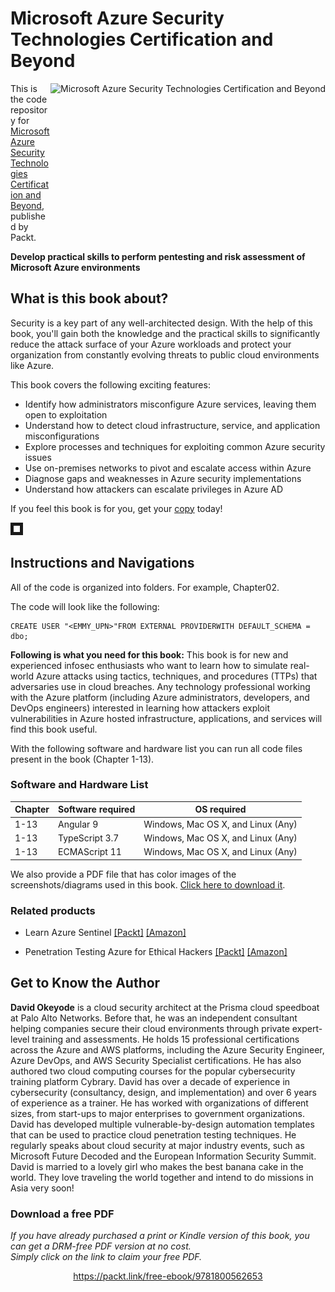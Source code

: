 


# Microsoft Azure Security Technologies Certification and Beyond

<a href="https://www.packtpub.com/product/microsoft-azure-security-technologies-certification-and-beyond/9781800562653?utm_source=github&utm_medium=repository&utm_campaign=9781800562653"><img src="https://static.packt-cdn.com/products/9781800562653/cover/smaller" alt="Microsoft Azure Security Technologies Certification and Beyond" height="256px" align="right"></a>

This is the code repository for [Microsoft Azure Security Technologies Certification and Beyond](https://www.packtpub.com/product/microsoft-azure-security-technologies-certification-and-beyond/9781800562653?utm_source=github&utm_medium=repository&utm_campaign=9781800562653), published by Packt.

**Develop practical skills to perform pentesting and risk assessment of Microsoft Azure environments**

## What is this book about?
Security is a key part of any well-architected design. With the help of this book, you'll gain both the knowledge and the practical skills to significantly reduce the attack surface of your Azure workloads and protect your organization from constantly evolving threats to public cloud environments like Azure. 

This book covers the following exciting features:
* Identify how administrators misconfigure Azure services, leaving them open to exploitation
* Understand how to detect cloud infrastructure, service, and application misconfigurations
* Explore processes and techniques for exploiting common Azure security issues
* Use on-premises networks to pivot and escalate access within Azure
* Diagnose gaps and weaknesses in Azure security implementations
* Understand how attackers can escalate privileges in Azure AD

If you feel this book is for you, get your [copy](https://www.amazon.com/dp/1800562659) today!

<a href="https://www.packtpub.com/?utm_source=github&utm_medium=banner&utm_campaign=GitHubBanner"><img src="https://raw.githubusercontent.com/PacktPublishing/GitHub/master/GitHub.png" 
alt="https://www.packtpub.com/" border="5" /></a>

## Instructions and Navigations
All of the code is organized into folders. For example, Chapter02.

The code will look like the following:
```
CREATE USER "<EMMY_UPN>"FROM EXTERNAL PROVIDERWITH DEFAULT_SCHEMA = dbo;
```

**Following is what you need for this book:**
This book is for new and experienced infosec enthusiasts who want to learn how to simulate real-world Azure attacks using tactics, techniques, and procedures (TTPs) that adversaries use in cloud breaches. Any technology professional working with the Azure platform (including Azure administrators, developers, and DevOps engineers) interested in learning how attackers exploit vulnerabilities in Azure hosted infrastructure, applications, and services will find this book useful.

With the following software and hardware list you can run all code files present in the book (Chapter 1-13).
### Software and Hardware List
| Chapter | Software required | OS required |
| -------- | ------------------------------------ | ----------------------------------- |
| 1-13 | Angular 9 | Windows, Mac OS X, and Linux (Any) |
| 1-13  | TypeScript 3.7 | Windows, Mac OS X, and Linux (Any) |
| 1-13 | ECMAScript 11 | Windows, Mac OS X, and Linux (Any) |


We also provide a PDF file that has color images of the screenshots/diagrams used in this book. [Click here to download it](http://www.packtpub.com/sites/default/files/downloads/9781800562653_ColorImages.pdf).

### Related products
* Learn Azure Sentinel [[Packt]](https://www.packtpub.com/product/learn-azure-sentinel/9781838980924?utm_source=github&utm_medium=repository&utm_campaign=9781838980924) [[Amazon]](https://www.amazon.com/dp/183898092X)

* Penetration Testing Azure for Ethical Hackers [[Packt]](https://www.packtpub.com/product/penetration-testing-azure-for-ethical-hackers/9781839212932?utm_source=github&utm_medium=repository&utm_campaign=9781839212932) [[Amazon]](https://www.amazon.com/dp/1839212934)


## Get to Know the Author
**David Okeyode**
is a cloud security architect at the Prisma cloud speedboat at Palo Alto Networks. Before that, he was an independent consultant helping companies secure their cloud environments through private expert-level training and assessments. He holds 15 professional certifications across the Azure and AWS platforms, including the Azure Security Engineer, Azure DevOps, and AWS Security Specialist certifications. He has also authored two cloud computing courses for the popular cybersecurity training platform Cybrary.
David has over a decade of experience in cybersecurity (consultancy, design, and implementation) and over 6 years of experience as a trainer. He has worked with organizations of different sizes, from start-ups to major enterprises to government organizations.
David has developed multiple vulnerable-by-design automation templates that can be used to practice cloud penetration testing techniques. He regularly speaks about cloud security at major industry events, such as Microsoft Future Decoded and the European Information Security Summit.
David is married to a lovely girl who makes the best banana cake in the world. They love traveling the world together and intend to do missions in Asia very soon!

### Download a free PDF

 <i>If you have already purchased a print or Kindle version of this book, you can get a DRM-free PDF version at no cost.<br>Simply click on the link to claim your free PDF.</i>
<p align="center"> <a href="https://packt.link/free-ebook/9781800562653">https://packt.link/free-ebook/9781800562653 </a> </p>
